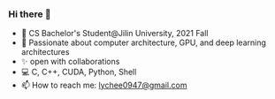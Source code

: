  
<!--
**AnZhong24/AnZhong24** is a ✨ _special_ ✨ repository because its `README.md` (this file) appears on your GitHub profile.

Here are some ideas to get you started:

- 🔭 I’m currently working on ...
- 🌱 I’m currently learning ...
- 👯 I’m looking to collaborate on ...
- 🤔 I’m looking for help with ...
- 💬 Ask me about ...
- 📫 How to reach me: ...
- 😄 Pronouns: ...
- ⚡ Fun fact: ...
--> 
  ### Hi there 👋

 
- 🔬 CS Bachelor's Student@Jilin University, 2021 Fall
- 🌱 Passionate about computer architecture, GPU, and deep learning architectures
- ✨ open with collaborations 
- :computer: C, C++, CUDA, Python, Shell
- 📫 How to reach me: lychee0947@gmail.com


